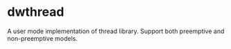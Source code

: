 dwthread
========

A user mode implementation of thread library. Support both preemptive and non-preemptive models.
